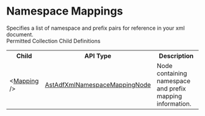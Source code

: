 # Namespace Mappings

<div class="LanguageSummary"><div class ="SummaryItem">Specifies a list of namespace and prefix pairs for reference in your xml document.</div></div><div class="SchemaBindingGroup"><div class="SchemaBindingGroupHeader">Permitted Collection Child Definitions</div><table id="SchemaBindingList" class="SchemaBindingList"><tbody><tr><th class="SchemaBindingNameColumnHeader">Child</th><th class="SchemaBindingTypeColumnHeader">API Type</th><th class="SchemaBindingSummaryColumnHeader">Description</th></tr><tr class="cd0"><td class="SchemaBindingName"><span class="punc">&lt;</span><a href=Varigence.Languages.Biml.DataFactory.AstAdfXmlNamespaceMappingNode.html">Mapping</a><span class="punc"> /&gt;</span></td><td class="SchemaBindingType"><a href="../api-reference/Varigence.Languages.Biml.DataFactory.AstAdfXmlNamespaceMappingNode.html">AstAdfXmlNamespaceMappingNode</a></td><td class="SchemaBindingSummary">Node containing namespace and prefix mapping information.</td></tr></tbody></table></div>